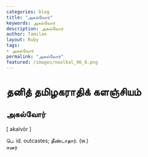 ```yaml
---  
categories: blog  
title: "அகல்வோர்"
keywords: அகல்வோர்  
description: அகல்வோர்
author: Tamilan  
layout: Ruby  
tags:     
- அகல்வோர்
permalink: "அகல்வோர்"  
featured: /images/noolkal_96_6.png  
--- 
```

# தனித் தமிழகராதிக் களஞ்சியம்
## அகல்வோர்

[ akalvōr ]  
  
பெ. id. outcastes; தீண்டாதார். (w.)  
ஈனர்